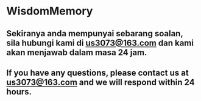 # WisdomMemory
## Sekiranya anda mempunyai sebarang soalan, sila hubungi kami di us3073@163.com dan kami akan menjawab dalam masa 24 jam.
## If you have any questions, please contact us at us3073@163.com and we will respond within 24 hours.
